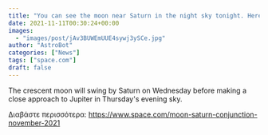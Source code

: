 ```yaml
---
title: "You can see the moon near Saturn in the night sky tonight. Here's how."
date: 2021-11-11T00:30:24+00:00
images:
  - "images/post/jAv3BUWEmUUE4sywj3ySCe.jpg"
author: "AstroBot"
categories: ["News"]
tags: ["space.com"]
draft: false
---
```


The crescent moon will swing by Saturn on Wednesday before making a close approach to Jupiter in Thursday's evening sky. 

Διαβάστε περισσότερα: https://www.space.com/moon-saturn-conjunction-november-2021
